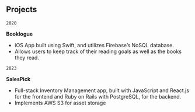 ## Projects

`2020`

**Booklogue**

- iOS App built using Swift, and utilizes Firebase’s NoSQL database.
- Allows users to keep track of their reading goals as well as the books they read.

`2023`

**SalesPick**

- Full-stack Inventory Management app, built with JavaScript and React.js for the frontend and Ruby on Rails with PostgreSQL, for the backend.
- Implements AWS S3 for asset storage
